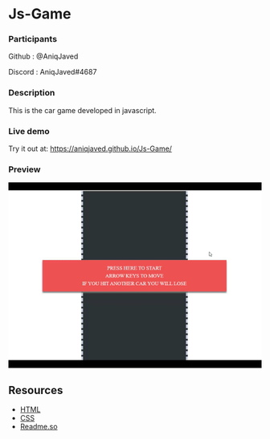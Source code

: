 # Js-Game

### Participants

Github : @AniqJaved

Discord : AniqJaved#4687

### Description

This is the car game developed in javascript. 

### Live demo

Try it out at:
https://aniqjaved.github.io/Js-Game/

### Preview


![](Car-game.gif)



## Resources

- [HTML](https://html.com/)
- [CSS](https://www.w3.org/Style/CSS/Overview.en.html)
- [Readme.so](https://readme.so/editor)
